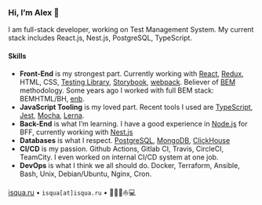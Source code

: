 ### Hi, I’m Alex :lion:

I am full-stack developer, working on Test Management System. My current stack includes React.js, Nest.js, PostgreSQL, TypeScript.

#### Skills

- **Front-End** is my strongest part. Currently working with [React](https://github.com/facebook/react/), [Redux](https://github.com/reduxjs/redux), HTML, CSS, [Testing Library](https://github.com/testing-library), [Storybook](https://github.com/storybookjs/storybook/), [webpack](https://github.com/webpack/webpack). Believer of [BEM](https://en.bem.info) methodology. Some years ago I worked with full BEM stack: BEMHTML/BH, [enb](https://github.com/enb).
- **JavaScript Tooling** is my loved part. Recent tools I used are [TypeScript](https://github.com/microsoft/TypeScript), [Jest](https://github.com/facebook/jest), [Mocha](https://github.com/mochajs/mocha), [Lerna](https://github.com/lerna/lerna).
- **Back-End** is what I’m learning. I have a good experience in [Node.js](https://github.com/nodejs/node) for BFF, currently working with [Nest.js](https://github.com/nestjs/nest)
- **Databases** is what I respect. [PostgreSQL](https://www.postgresql.org), [MongoDB](https://www.mongodb.com), [ClickHouse](https://clickhouse.com)
- **CI/CD** is my passion. Github Actions, Gitlab CI, Travis, CircleCI, TeamCity. I even worked on internal CI/CD system at one job.
- **DevOps** is what I think we all should do. Docker, Terraform, Ansible, Bash, Unix, Debian/Ubuntu, Nginx, Cron.

[isqua.ru](https://isqua.ru) • `isqua[at]isqua.ru` • 🏄🏾🚙⛵️💻

<!--
**isqua/isqua** is a ✨ _special_ ✨ repository because its `README.md` (this file) appears on your GitHub profile.

Here are some ideas to get you started:

- 🔭 I’m currently working on ...
- 🌱 I’m currently learning ...
- 👯 I’m looking to collaborate on ...
- 🤔 I’m looking for help with ...
- 💬 Ask me about ...
- 📫 How to reach me: ...
- 😄 Pronouns: ...
- ⚡ Fun fact: ...
-->
